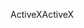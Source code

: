 <span data-ttu-id="c4e55-101">ActiveX</span><span class="sxs-lookup"><span data-stu-id="c4e55-101">ActiveX</span></span>